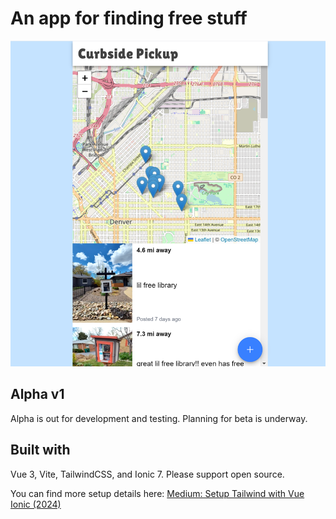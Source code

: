 # An app for finding free stuff

![App Screenshot](public/app_screenshot.png)

## Alpha v1

Alpha is out for development and testing. Planning for beta is underway.

## Built with

Vue 3, Vite, TailwindCSS, and Ionic 7. Please support open source.

You can find more setup details here: [Medium: Setup Tailwind with Vue Ionic (2024)](https://medium.com/p/1df9afeb27d8)
